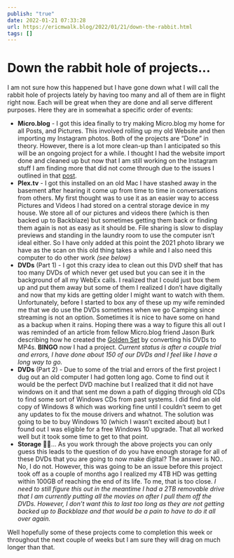```yaml
---
publish: "true"
date: 2022-01-21 07:33:28
url: https://ericmwalk.blog/2022/01/21/down-the-rabbit.html
tags: []
---
```


# Down the rabbit hole of projects...

I am not sure how this happened but I have gone down what I will call the rabbit hole of projects lately by having too many and all of them are in flight right now. Each will be great when they are done and all serve different purposes. Here they are in somewhat a specific order of events:

- **Micro.blog** - I got this idea finally to try making Micro.blog my home for all Posts, and Pictures. This involved rolling up my old Website and then importing my Instagram photos. Both of the projects are “Done” in theory. However, there is a lot more clean-up than I anticipated so this will be an ongoing project for a while. I thought I had the website import done and cleaned up but now that I am still working on the Instagram stuff I am finding more that did not come through due to the issues I outlined in that [post](https://ericmwalk.blog/2022/01/05/all-in-on.html).
- **Plex.tv** - I got this installed on an old Mac I have stashed away in the basement after hearing it come up from time to time in conversations from others. My first thought was to use it as an easier way to access Pictures and Videos I had stored on a central storage device in my house. We store all of our pictures and videos there (which is then backed up to Backblaze) but sometimes getting them back or finding them again is not as easy as it should be. File sharing is slow to display previews and standing in the laundry room to use the computer isn’t ideal either. So I have only added at this point the 2021 photo library we have as the scan on this old thing takes a while and I also need this computer to do other work *(see below)*
- **DVDs** (Part 1) - I got this crazy idea to clean out this DVD shelf that has too many DVDs of which never get used but you can see it in the background of all my WebEx calls. I realized that I could just box them up and put them away but some of them I realized I don’t have digitally and now that my kids are getting older I might want to watch with them. Unfortunately, before I started to box any of these up my wife reminded me that we do use the DVDs sometimes when we go Camping since streaming is not an option. Sometimes it is nice to have some on hand as a backup when it rains. Hoping there was a way to figure this all out I was reminded of an article from fellow Micro.blog friend Jason Burk describing how he created the [Golden Set](https://burk.io/2021/creating-the-golden-set) by converting his DVDs to MP4s. **BINGO** now I had a project. *Current status is after a couple trial and errors, I have done about 150 of our DVDs and I feel like I have a long way to go.*
- **DVDs** (Part 2) - Due to some of the trial and errors of the first project I dug out an old computer I had gotten long ago. Come to find out it would be the perfect DVD machine but I realized that it did not have windows on it and that sent me down a path of digging through old CDs to find some sort of Windows CDs from past systems. I did find an old copy of Windows 8 which was working fine until I couldn’t seem to get any updates to fix the mouse drivers and whatnot. The solution was going to be to buy Windows 10 (which I wasn’t excited about) but I found out I was eligible for a free Windows 10 upgrade. That all worked well but it took some time to get to that point.
- **Storage** 🤦‍♂️... As you work through the above projects you can only guess this leads to the question of do you have enough storage for all of these DVDs that you are going to now make digital? The answer is NO.. No, I do not. However, this was going to be an issue before this project took off as a couple of months ago I realized my 4TB HD was getting within 100GB of reaching the end of its life. To me, that is too close. *I need to still figure this out in the meantime I had a 2TB removable drive that I am currently putting all the movies on after I pull them off the DVDs. However, I don’t want this to last too long as they are not getting backed up to Backblaze and that would be a pain to have to do it all over again.*

Well hopefully some of these projects come to completion this week or throughout the next couple of weeks but I am sure they will drag on much longer than that.
